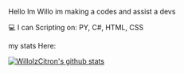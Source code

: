 Hello Im Willo 
im making a codes and assist a devs

💻 I can Scripting on: PY, C#, HTML, CSS

my stats Here:

[![WilloIzCitron's github stats](https://github-readme-stats.vercel.app/api?username=WilloIzCitron)](https://github.com/anuraghazra/github-readme-stats)
